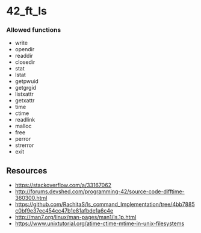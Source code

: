 # 42_ft_ls

### Allowed functions

- write
- opendir
- readdir
- closedir 
- stat
- lstat
- getpwuid
- getgrgid 
- listxattr 
- getxattr 
- time
- ctime
- readlink 
- malloc
- free
- perror
- strerror 
- exit

## Resources

- https://stackoverflow.com/a/33167062
- http://forums.devshed.com/programming-42/source-code-difftime-360300.html
- https://github.com/RachitaS/ls_command_Implementation/tree/4bb7885c0bf9e37ec454cc47b1e81afbde1a6c4e
- http://man7.org/linux/man-pages/man1/ls.1p.html
- https://www.unixtutorial.org/atime-ctime-mtime-in-unix-filesystems
